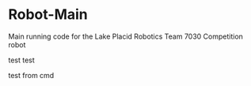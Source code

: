 # Robot-Main
Main running code for the Lake Placid Robotics Team 7030 Competition robot

test test

test from cmd
